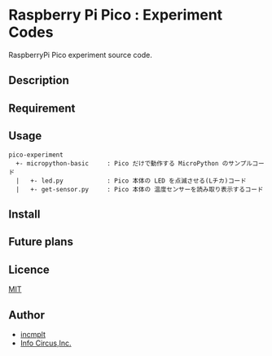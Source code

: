 # Raspberry Pi Pico : Experiment Codes
RaspberryPi Pico experiment source code.

## Description

## Requirement

## Usage

```text
pico-experiment
  +- micropython-basic     : Pico だけで動作する MicroPython のサンプルコード
  |   +- led.py            : Pico 本体の LED を点滅させる(Lチカ)コード
  |   +- get-sensor.py     : Pico 本体の 温度センサーを読み取り表示するコード
```

## Install

## Future plans

## Licence

[MIT](https://github.com/tcnksm/tool/blob/master/LICENCE)

## Author

* [incmplt](https://www.incmplt.net/)
* [Info Circus,Inc.](https://www.infocircus.jp/)
